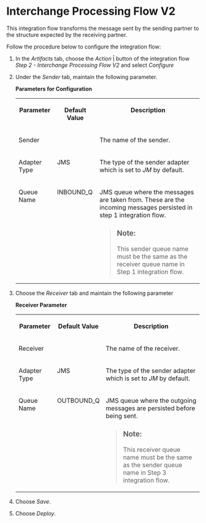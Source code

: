 <!-- loiocd26ea55a9994a4787d88202536ecf42 -->

<link rel="stylesheet" type="text/css" href="../css/sap-icons.css"/>

# Interchange Processing Flow V2

This integration flow transforms the message sent by the sending partner to the structure expected by the receiving partner.

Follow the procedure below to configure the integration flow:

1.  In the *Artifacts* tab, choose the *Action* <span class="SAP-icons"></span> button of the integration flow *Step 2 - Interchange Processing Flow V2* and select *Configure*

2.  Under the *Sender* tab, maintain the following parameter.

    **Parameters for Configuration**


    <table>
    <tr>
    <th valign="top">

    Parameter


    
    </th>
    <th valign="top">

    Default Value


    
    </th>
    <th valign="top">

    Description


    
    </th>
    </tr>
    <tr>
    <td valign="top">
    
    Sender


    
    </td>
    <td valign="top">
    
     


    
    </td>
    <td valign="top">
    
    The name of the sender.


    
    </td>
    </tr>
    <tr>
    <td valign="top">
    
    Adapter Type


    
    </td>
    <td valign="top">
    
    JMS


    
    </td>
    <td valign="top">
    
    The type of the sender adapter which is set to *JM* by default.


    
    </td>
    </tr>
    <tr>
    <td valign="top">
    
    Queue Name


    
    </td>
    <td valign="top">
    
    INBOUND\_Q


    
    </td>
    <td valign="top">
    
    JMS queue where the messages are taken from. These are the incoming messages persisted in step 1 integration flow.

    > ### Note:  
    > This sender queue name must be the same as the receiver queue name in Step 1 integration flow.


    
    </td>
    </tr>
    </table>
    
3.  Choose the *Receiver* tab and maintain the following parameter

    **Receiver Parameter**


    <table>
    <tr>
    <th valign="top">

    Parameter


    
    </th>
    <th valign="top">

    Default Value


    
    </th>
    <th valign="top">

    Description


    
    </th>
    </tr>
    <tr>
    <td valign="top">
    
    Receiver


    
    </td>
    <td valign="top">
    
     


    
    </td>
    <td valign="top">
    
    The name of the receiver.


    
    </td>
    </tr>
    <tr>
    <td valign="top">
    
    Adapter Type


    
    </td>
    <td valign="top">
    
    JMS


    
    </td>
    <td valign="top">
    
    The type of the sender adapter which is set to *JM* by default.


    
    </td>
    </tr>
    <tr>
    <td valign="top">
    
    Queue Name


    
    </td>
    <td valign="top">
    
    OUTBOUND\_Q


    
    </td>
    <td valign="top">
    
    JMS queue where the outgoing messages are persisted before being sent.

    > ### Note:  
    > This receiver queue name must be the same as the sender queue name in Step 3 integration flow.


    
    </td>
    </tr>
    </table>
    
4.  Choose *Save*.
5.  Choose *Deploy*.

